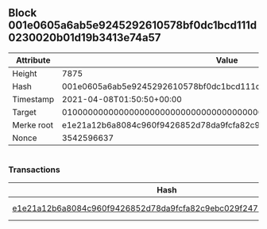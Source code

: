 ## Block 001e0605a6ab5e9245292610578bf0dc1bcd111d0230020b01d19b3413e74a57

Attribute | Value
--- | ---
Height | 7875
Hash | 001e0605a6ab5e9245292610578bf0dc1bcd111d0230020b01d19b3413e74a57
Timestamp | 2021-04-08T01:50:50+00:00
Target | 0100000000000000000000000000000000000000000000000000000000000000
Merke root | e1e21a12b6a8084c960f9426852d78da9fcfa82c9ebc029f2477001b4b1ef5d6
Nonce | 3542596637

```

```

### Transactions

Hash | Amount
--- | ---
[e1e21a12b6a8084c960f9426852d78da9fcfa82c9ebc029f2477001b4b1ef5d6](e1e21a12b6a8084c960f9426852d78da9fcfa82c9ebc029f2477001b4b1ef5d6.md) | 10.00000000 SKEPTI 
